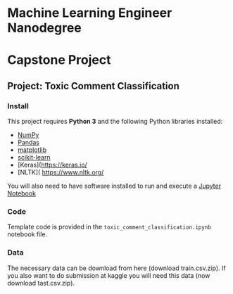 # Machine Learning Engineer Nanodegree
# Capstone Project
## Project: Toxic Comment Classification
### Install

This project requires **Python 3** and the following Python libraries installed:

- [NumPy](http://www.numpy.org/)
- [Pandas](http://pandas.pydata.org/)
- [matplotlib](http://matplotlib.org/)
- [scikit-learn](http://scikit-learn.org/stable/)
- [Keras](https://keras.io/
- [NLTK]( https://www.nltk.org/


You will also need to have software installed to run and execute a [Jupyter Notebook](http://ipython.org/notebook.html)


### Code

Template code is provided in the `toxic_comment_classification.ipynb` notebook file. 

### Data

The necessary data can be download from here (download train.csv.zip). If you also want to do submission at kaggle you will need this data (now download tast.csv.zip).

